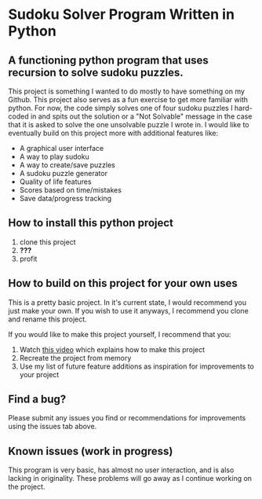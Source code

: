 # Sudoku Solver Program Written in Python
## A functioning python program that uses recursion to solve sudoku puzzles.
This project is something I wanted to do mostly to have something on my Github. This project also serves as a fun exercise to get more familiar with python. For now, the code simply solves one of four sudoku puzzles I hard-coded in and spits out the solution or a "Not Solvable" message in the case that it is asked to solve the one unsolvable puzzle I wrote in. I would like to eventually build on this project more with additional features like:
* A graphical user interface
* A way to play sudoku
* A way to create/save puzzles
* A sudoku puzzle generator
* Quality of life features
* Scores based on time/mistakes
* Save data/progress tracking
## How to install this python project
1. clone this project
2. <strong>???</strong>
3. profit
## How to build on this project for your own uses
This is a pretty basic project. In it's current state, I would recommend you just make your own. If you wish to use it anyways, I recommend you clone and rename this project.

If you would like to make this project yourself, I recommend that you:
1. Watch <a href="https://www.youtube.com/watch?v=8ext9G7xspg&t=6715s">this video</a> which explains how to make this project
2. Recreate the project from memory
3. Use my list of future feature additions as inspiration for improvements to your project
## Find a bug?
Please submit any issues you find or recommendations for improvements using the issues tab above.
## Known issues (work in progress)
This program is very basic, has almost no user interaction, and is also lacking in originality. These problems will go away as I continue working on the project.
